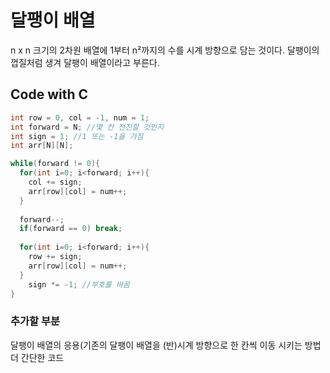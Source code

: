 # 달팽이 배열
n x n 크기의 2차원 배열에 1부터 n²까지의 수를 시계 방향으로 담는 것이다.
달팽이의 껍질처럼 생겨 달팽이 배열이라고 부른다.

## Code with C
```c
int row = 0, col = -1, num = 1;
int forward = N; //몇 칸 전진할 것인지
int sign = 1; //1 또는 -1을 가짐
int arr[N][N];

while(forward != 0){
  for(int i=0; i<forward; i++){
    col += sign;
    arr[row][col] = num++;
  }
			
  forward--;
  if(forward == 0) break;
  
  for(int i=0; i<forward; i++){
    row += sign;
    arr[row][col] = num++;
  }
    sign *= -1; //부호를 바꿈
}
```
### 추가할 부분
달팽이 배열의 응용(기존의 달팽이 배열을 (반)시계 방향으로 한 칸씩 이동 시키는 방법
더 간단한 코드
